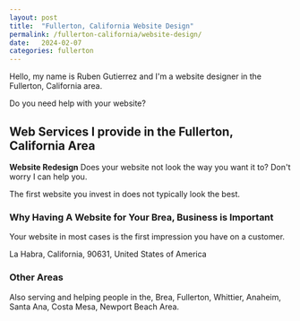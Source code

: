```yaml
---
layout: post
title:  "Fullerton, California Website Design"
permalink: /fullerton-california/website-design/
date:   2024-02-07
categories: fullerton
---
```


Hello, my name is Ruben Gutierrez and I'm a website designer in the Fullerton, California area.

Do you need help with your website? 

## Web Services I provide in the Fullerton, California Area

**Website Redesign**
Does your website not look the way you want it to? Don't worry I can help you.

The first website you invest in does not typically look the best.  

### Why Having A Website for Your Brea, Business is Important

Your website in most cases is the first impression you have on a customer.

La Habra, California, 90631, United States of America

### Other Areas
Also serving and helping people in the, Brea, Fullerton, Whittier, Anaheim, Santa Ana, Costa Mesa, Newport Beach Area.